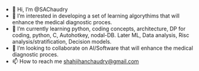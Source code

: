- 👋 Hi, I’m @SAChaudry
- 👀 I’m interested in developing a set of learning algorythims that will enhance the medical diagnostic proces.
- 🌱 I’m currently learning python, coding concepts, architecture, DP for coding, python, C, Autohotkey, nodal-DB. Later ML, Data analysis, Risc analysis/stratification, Decision models.
- 💞️ I’m looking to collaborate on AI/Software that will enhance the medical diagnostic proces.
- 📫 How to reach me shahjihanchaudry@gmail.com

<!---
SAChaudry/SAChaudry is a ✨ special ✨ repository because its `README.md` (this file) appears on your GitHub profile.
You can click the Preview link to take a look at your changes.
--->
